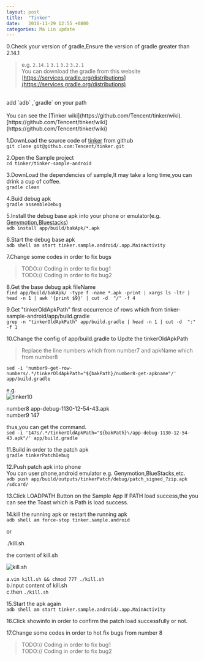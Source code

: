 ```yaml
---
layout: post
title:  "Tinker"
date:   2016-11-29 12:55 +0800
categories: Ma Lin update
---
```

0.Check your version of gradle,Ensure the version of gradle greater than 2.14.1<br/>

>e.g. `2.14.1` `3.1` `3.2` `3.2.1`<br/>
You can download the gradle from this website<br/>
[https://services.gradle.org/distributions](https://services.gradle.org/distributions)<br/>
<br/>
add `adb` ,`gradle` on your path<br/>
<br/>
You can see the [Tinker wiki](https://github.com/Tencent/tinker/wiki).<br/>
[https://github.com/Tencent/tinker/wiki](https://github.com/Tencent/tinker/wiki)<br/>


1.DownLoad the source code of [tinker](https://github.com/Tencent/tinker) from github <br/>
`git clone git@github.com:Tencent/tinker.git`

2.Open the Sample project<br/>
`cd tinker/tinker-sample-android`

3.DownLoad the dependencies of sample,It may take a long time,you can drink a cup of coffee.<br/>
`gradle clean`

4.Buid debug apk<br/>
`gradle assembleDebug`

5.Install the debug base apk into your phone or emulator(e.g. [Genymotion](https://www.genymotion.com/),[Bluestacks](http://www.bluestacks.cn/bdsem_anmnq.html))<br/>
`adb install app/build/bakApk/*.apk`

6.Start the debug base apk<br/>
`adb shell am start tinker.sample.android/.app.MainActivity`

7.Change some codes in order to fix bugs<br/>

>TODO:// Coding in order to fix bug1<br/>
>TODO:// Coding in order to fix bug2<br/>


8.Get the base debug apk fileName<br/>
`find app/build/bakApk/ -type f -name *.apk -print | xargs ls -ltr | head -n 1 | awk '{print $9}' | cut -d  "/" -f 4`

9.Get "tinkerOldApkPath" first occurrence of rows which from tinker-sample-android/app/build.gradle<br/>
`grep -n "tinkerOldApkPath" app/build.gradle | head -n 1 | cut -d  ":" -f 1`

10.Change the config of app/build.gradle to Updte the tinkerOldApkPath<br/>

>Replace the line numbers which from number7 and apkName which from number8

`sed -i 'number9-get-row-numbers/.*/tinkerOldApkPath="${bakPath}/number8-get-apkname"/' app/build.gradle`

e.g. <br/>
![tinker10](http://ogxkun013.bkt.clouddn.com/tinker10.png)

number8 app-debug-1130-12-54-43.apk<br/>
number9 147<br/>

thus,you can get the command.<br/>
`sed -i '147s/.*/tinkerOldApkPath="${bakPath}\/app-debug-1130-12-54-43.apk"/' app/build.gradle`


11.Build in order to the patch apk<br/>
`gradle tinkerPatchDebug`

12.Push patch apk into phone<br/>
You can user phone,android emulator e.g. Genymotion,BlueStacks,etc.<br/>
`adb push app/build/outputs/tinkerPatch/debug/patch_signed_7zip.apk /sdcard/`

13.Click LOADPATH Button on the Sample App
If PATH load success,the you can see the Toast which is Path is load success.


14.kill the running apk or restart the running apk<br/>
`adb shell am force-stop tinker.sample.android`

or<br/>

./kill.sh<br/>

the content of kill.sh<br/>

![kill.sh](http://ogxkun013.bkt.clouddn.com/kill2.png)


a.`vim kill.sh && chmod 777 ./kill.sh`<br/>
b.input content of kill.sh<br/>
c.then `./kill.sh`

15.Start the apk again<br/>
`adb shell am start tinker.sample.android/.app.MainActivity`

16.Click showinfo in order to confirm the patch load successfully or not.

17.Change some codes in order to hot fix bugs from number 8<br/>

>TODO:// Coding in order to fix bug1<br/>
>TODO:// Coding in order to fix bug2<br/>
